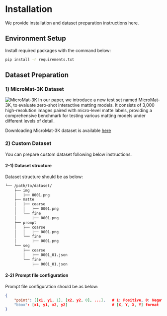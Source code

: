 # Installation

We provide installation and dataset preparation instructions here.

## Environment Setup

Install required packages with the command below:
```bash
pip install -r requirements.txt
```

## Dataset Preparation

### 1) MicroMat-3K Dataset
![MicroMat-3K](./assets/qualitative_micromat.png)
In our paper, we introduce a new test set named MicroMat-3K, to evaluate zero-shot interactive matting models. It consists of 3,000 high-resolution images paired with micro-level matte labels, providing a comprehensive benchmark for testing various matting models under different levels of detail.

Downloading MicroMat-3K dataset is available [here](https://huggingface.co/datasets/naver-iv/MicroMat-3K)

### 2) Custom Dataset
You can prepare custom dataset following below instructions.

#### 2-1) Dataset structure

Dataset structure should be as below:
```bash
└── /path/to/dataset/
    ├── img
    │   ├── 0001.png
    ├── matte
    │   ├── coarse
    │   │   ├── 0001.png
    │   └── fine
    │       ├── 0001.png
    ├── prompt
    │   ├── coarse
    │   │   ├── 0001.png
    │   └── fine
    │       ├── 0001.png
    └── seg
        ├── coarse
        │   ├── 0001_01.json
        └── fine
            ├── 0001_01.json
```

#### 2-2) Prompt file configuration

Prompt file configuration should be as below:
```json
{
    "point": [[x1, y1, 1], [x2, y2, 0], ...],   # 1: Positive, 0: Negative prompt
    "bbox": [x1, y1, x2, y2]                    # [X, Y, X, Y] format
}
```